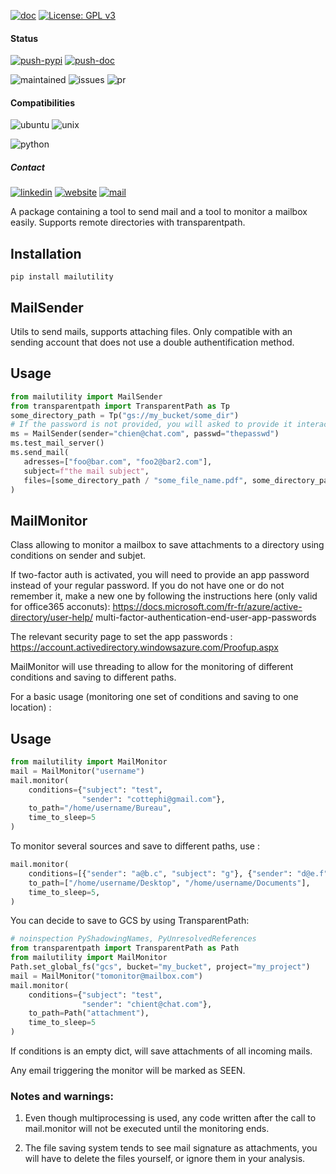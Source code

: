 [![doc](https://img.shields.io/badge/-Documentation-blue)](https://advestis.github.io/mailutility)
[![License: GPL v3](https://img.shields.io/badge/License-GPL%20v3-blue.svg)](https://www.gnu.org/licenses/gpl-3.0)

#### Status
[![push-pypi](https://github.com/Advestis/mailutility/actions/workflows/push-pypi.yml/badge.svg)](https://github.com/Advestis/mailutility/actions/workflows/push-pypi.yml)
[![push-doc](https://github.com/Advestis/mailutility/actions/workflows/push-doc.yml/badge.svg)](https://github.com/Advestis/mailutility/actions/workflows/push-doc.yml)

![maintained](https://img.shields.io/badge/Maintained%3F-yes-green.svg)
![issues](https://img.shields.io/github/issues/Advestis/mailutility.svg)
![pr](https://img.shields.io/github/issues-pr/Advestis/mailutility.svg)


#### Compatibilities
![ubuntu](https://img.shields.io/badge/Ubuntu-supported--tested-success)
![unix](https://img.shields.io/badge/Other%20Unix-supported--untested-yellow)

![python](https://img.shields.io/pypi/pyversions/mailutility)


##### Contact
[![linkedin](https://img.shields.io/badge/LinkedIn-Advestis-blue)](https://www.linkedin.com/company/advestis/)
[![website](https://img.shields.io/badge/website-Advestis.com-blue)](https://www.advestis.com/)
[![mail](https://img.shields.io/badge/mail-maintainers-blue)](mailto:pythondev@advestis.com)

A package containing a tool to send mail and a tool to monitor a mailbox easily.
Supports remote directories with transparentpath.

## Installation

`pip install mailutility`

## MailSender

Utils to send mails, supports attaching files. Only compatible with an sending account that does not use a
double authentification method.

## Usage

```python
from mailutility import MailSender
from transparentpath import TransparentPath as Tp
some_directory_path = Tp("gs://my_bucket/some_dir")
# If the password is not provided, you will asked to provide it interactively
ms = MailSender(sender="chien@chat.com", passwd="thepasswd")
ms.test_mail_server()
ms.send_mail(
   adresses=["foo@bar.com", "foo2@bar2.com"],
   subject=f"the mail subject",
   files=[some_directory_path / "some_file_name.pdf", some_directory_path / "some_other_file_name.csv"],
)
```

## MailMonitor

Class allowing to monitor a mailbox to save attachments to a
directory using conditions on sender and subjet.

If two-factor auth is activated, you will need to
provide  an app password instead of your regular password. If you do not
have one or do not remember it, make a new one by following the
instructions here (only valid for office365 acconuts):
https://docs.microsoft.com/fr-fr/azure/active-directory/user-help/
multi-factor-authentication-end-user-app-passwords

The relevant security page to set the app passwords :
https://account.activedirectory.windowsazure.com/Proofup.aspx

MailMonitor will use threading to allow for the monitoring of
different conditions and saving to different paths.

For a basic usage (monitoring one set of conditions and saving to one
location) :

## Usage
```python
from mailutility import MailMonitor
mail = MailMonitor("username")
mail.monitor(
    conditions={"subject": "test",
                "sender": "cottephi@gmail.com"},
    to_path="/home/username/Bureau",
    time_to_sleep=5
)
```

To monitor several sources and save to different paths, use :

```python
mail.monitor(
    conditions=[{"sender": "a@b.c", "subject": "g"}, {"sender": "d@e.f", "subject": "h"}],
    to_path=["/home/username/Desktop", "/home/username/Documents"],
    time_to_sleep=5,
)
```

You can decide to save to GCS by using TransparentPath:

```python
# noinspection PyShadowingNames, PyUnresolvedReferences
from transparentpath import TransparentPath as Path
from mailutility import MailMonitor
Path.set_global_fs("gcs", bucket="my_bucket", project="my_project")
mail = MailMonitor("tomonitor@mailbox.com")
mail.monitor(
    conditions={"subject": "test",
                "sender": "chient@chat.com"},
    to_path=Path("attachment"), 
    time_to_sleep=5
)
```

If conditions is an empty dict, will save attachments of all incoming
mails.

Any email triggering the monitor will be marked as SEEN.

### Notes and warnings:

1. Even though multiprocessing is used, any code written after the
call to mail.monitor will not be executed until the monitoring ends.

2. The file saving system tends to see mail signature as attachments,
you will have to delete the files yourself, or ignore them in your
analysis.
